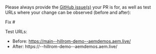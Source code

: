 Please always provide the [GitHub issue(s)](../issues) your PR is for, as well as test URLs where your change can be observed (before and after):

Fix #<gh-issue-id>

Test URLs:
- Before: https://main--hillrom-demo--aemdemos.aem.live/
- After: https://<branch>--hillrom-demo--aemdemos.aem.live/
